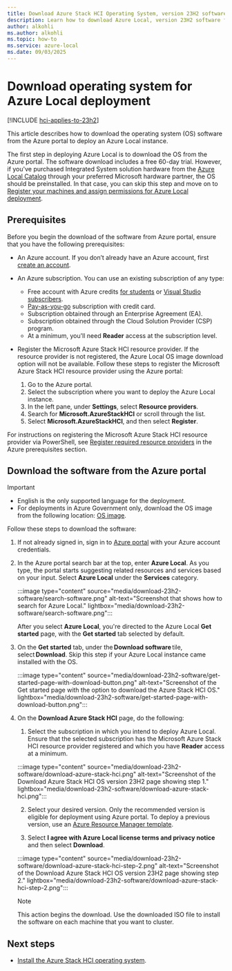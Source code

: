 ```yaml
---
title: Download Azure Stack HCI Operating System, version 23H2 software for Azure Local deployment
description: Learn how to download Azure Local, version 23H2 software from the Azure portal to deploy an Azure Local instance.
author: alkohli
ms.author: alkohli
ms.topic: how-to
ms.service: azure-local
ms.date: 09/03/2025
---
```


# Download operating system for Azure Local deployment

[!INCLUDE [hci-applies-to-23h2](../includes/hci-applies-to-23h2.md)]

This article describes how to download the operating system (OS) software from the Azure portal to deploy an Azure Local instance.

The first step in deploying Azure Local is to download the OS from the Azure portal. The software download includes a free 60-day trial. However, if you've purchased Integrated System solution hardware from the [Azure Local Catalog](https://aka.ms/AzureStackHCICatalog) through your preferred Microsoft hardware partner, the OS should be preinstalled. In that case, you can skip this step and move on to [Register your machines and assign permissions for Azure Local deployment](./deployment-arc-register-server-permissions.md).

## Prerequisites

Before you begin the download of the software from Azure portal, ensure that you have the following prerequisites:

- An Azure account. If you don’t already have an Azure account, first [create an account](https://azure.microsoft.com/free/).
- An Azure subscription. You can use an existing subscription of any type:

   - Free account with Azure credits [for students](https://azure.microsoft.com/free/students/) or [Visual Studio subscribers](https://azure.microsoft.com/pricing/member-offers/credit-for-visual-studio-subscribers/).
   - [Pay-as-you-go](https://azure.microsoft.com/pricing/purchase-options/pay-as-you-go/) subscription with credit card.
   - Subscription obtained through an Enterprise Agreement (EA).
   - Subscription obtained through the Cloud Solution Provider (CSP) program.
   - At a minimum, you'll need **Reader** access at the subscription level.

- Register the Microsoft Azure Stack HCI resource provider.
If the resource provider is not registered, the Azure Local OS image download option will not be available. Follow these steps to register the Microsoft Azure Stack HCI resource provider using the Azure portal:
  1. Go to the Azure portal.
  1. Select the subscription where you want to deploy the Azure Local instance.
  1. In the left pane, under **Settings**, select **Resource providers**.
  1. Search for **Microsoft.AzureStackHCI** or scroll through the list.
  1. Select **Microsoft.AzureStackHCI**, and then select **Register**.

For instructions on registering the Microsoft Azure Stack HCI resource provider via PowerShell, see [Register required resource providers](deployment-arc-register-server-permissions.md#azure-prerequisites) in the Azure prerequisites section.

## Download the software from the Azure portal

> [!IMPORTANT]
> - English is the only supported language for the deployment.
> - For deployments in Azure Government only, download the OS image from the following location: [OS image](https://aka.ms/hcireleaseimage).

Follow these steps to download the software:

1. If not already signed in, sign in to [Azure portal](https://ms.portal.azure.com/) with your Azure account credentials.
1. In the Azure portal search bar at the top, enter **Azure Local**. As you type, the portal starts suggesting related resources and services based on your input. Select **Azure Local** under the **Services** category.

    :::image type="content" source="media/download-23h2-software/search-software.png" alt-text="Screenshot that shows how to search for Azure Local." lightbox="media/download-23h2-software/search-software.png":::

    After you select **Azure Local**, you're directed to the Azure Local **Get started** page, with the **Get started** tab selected by default.

1. On the **Get started** tab, under the **Download software** tile, select **Download**. Skip this step if your Azure Local instance came installed with the OS.

    :::image type="content" source="media/download-23h2-software/get-started-page-with-download-button.png" alt-text="Screenshot of the Get started page with the option to download the Azure Stack HCI OS." lightbox="media/download-23h2-software/get-started-page-with-download-button.png":::
    
1. On the **Download Azure Stack HCI** page, do the following:

    1. Select the subscription in which you intend to deploy Azure Local. Ensure that the selected subscription has the Microsoft Azure Stack HCI resource provider registered and which you have **Reader** access at a minimum.

    :::image type="content" source="media/download-23h2-software/download-azure-stack-hci.png" alt-text="Screenshot of the Download Azure Stack HCI OS version 23H2 page showing step 1." lightbox="media/download-23h2-software/download-azure-stack-hci.png":::

    2. Select your desired version. Only the recommended version is eligible for deployment using Azure portal. To deploy a previous version, use an [Azure Resource Manager template](deployment-azure-resource-manager-template.md).
    
    3. Select **I agree with Azure Local license terms and privacy notice** and then select **Download**.
    
    :::image type="content" source="media/download-23h2-software/download-azure-stack-hci-step-2.png" alt-text="Screenshot of the Download Azure Stack HCI OS version 23H2 page showing step 2." lightbox="media/download-23h2-software/download-azure-stack-hci-step-2.png":::

    > [!NOTE]
    > This action begins the download. Use the downloaded ISO file to install the software on each machine that you want to cluster.

## Next steps

- [Install the Azure Stack HCI operating system](./deployment-install-os.md).
